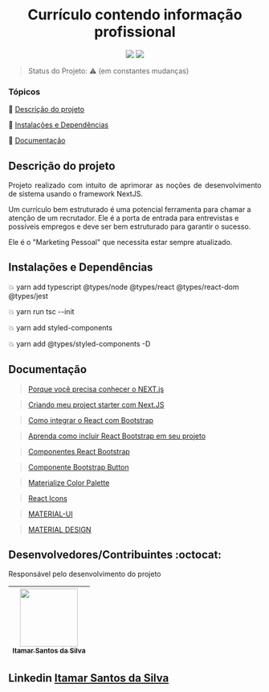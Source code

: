 <h1 align="center">Currículo contendo informação profissional</h1> 

<p align="center">
  <img src="https://img.shields.io/static/v1?label=&message=react.JS&color=blue&style=for-the-badge&logo=REACTJS"/>
  <img src="https://img.shields.io/static/v1?label=&message=next.JS&color=black&style=for-the-badge&logo=NEXTJS"/>
</p>

> Status do Projeto: :warning: (em constantes mudanças)

### Tópicos 

:small_blue_diamond: [Descrição do projeto](#descrição-do-projeto)

:small_blue_diamond: [Instalações e Dependências](#instalações-e-dependências)

:small_blue_diamond: [Documentação](#documentação)

## Descrição do projeto 

<p align="justify">
Projeto realizado com intuito de aprimorar as noções de desenvolvimento de sistema usando o framework NextJS. 

Um currículo bem estruturado é uma potencial ferramenta para chamar a atenção de um recrutador. Ele é a porta de entrada para entrevistas e possíveis empregos e deve ser bem estruturado para garantir o sucesso.

Ele é o "Marketing Pessoal" que necessita estar sempre atualizado.
</p>

## Instalações e Dependências

:boom: yarn add typescript @types/node @types/react @types/react-dom @types/jest

:boom: yarn run tsc --init

:boom: yarn add styled-components

:boom: yarn add @types/styled-components -D

## Documentação

> <a href="https://medium.com/matilha-est%C3%BAdio/porque-voc%C3%AA-precisa-conhecer-o-next-js-358f6ba4c1ee" target="_blank">Porque você precisa conhecer o NEXT.js</a>

> <a href="https://dev.to/caiomdias/criando-meu-primeiro-project-starter-com-next-js-2fii" target="_blank">Criando meu project starter com Next.JS</a>

> <a href="https://www.youtube.com/watch?v=90EGEu8tqY8" target="_blank">Como integrar o React com Bootstrap</a>

> <a href="https://react-bootstrap.github.io/getting-started/introduction" target="_blank">Aprenda como incluir React Bootstrap em seu projeto</a>

> <a href="https://reactstrap.github.io/" target="_blank">Componentes React Bootstrap<a>

> <a href="https://mdbootstrap.com/docs/standard/components/buttons/" target="_blank">Componente Bootstrap Button</a>

> <a href="https://materializecss.com/color.html" target="_blank">Materialize Color Palette</a>

> <a href="https://react-icons.github.io/react-icons/" target="_blank">React Icons</a>

> <a href="https://material-ui.com/pt/" target="_blank">MATERIAL-UI</a>

> <a href="https://material.io/components/bottom-navigation" target="_blank">MATERIAL DESIGN</a>

## Desenvolvedores/Contribuintes :octocat:

Responsável pelo desenvolvimento do projeto

| [<img src="https://avatars0.githubusercontent.com/u/54650669?s=460&u=256c0c28b9d5560d21d734ceedb09439a7521cc2&v=4" width=115><br><sub>Itamar Santos da Silva</sub>](https://github.com/itamar1986) |
| :---: |

## Linkedin <a href="https://www.linkedin.com/in/itamar-santos-da-silva-463b0a176" target="_blank"> Itamar Santos da Silva</a>